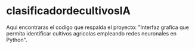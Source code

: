 # clasificadordecultivosIA
Aqui encontraras el codigo que respalda el proyecto: "Interfaz grafica que permita identificar cultivos agricolas empleando redes neuronales en Python".
